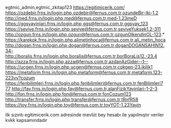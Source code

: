 egtmic_admin,egtmic_zkitap123
https://egitimicerik.com/
https://ozdebir.frns.in/login.php,ozdebir@fernus.com.tr,ozundeBir-Iki-1.2
http://med.frns.in/login.php,med@fernus.com.tr,med-1.23meD
https://ggsyayinlari.frns.in/login.php,ggs@fernus.com.tr,ggsyay_123
https://seviye.frns.in/login.php,seviye@fernus.com.tr,seviyeYuksek1.2-311
http://ozgun.frns.in/login.php,ozgun@fernus.com.tr,ozgunOlkendinOL-123.*
https://karekok.frns.in/login.php,alimetinhoca@fernus.com.tr,ali_metin_hoca
http://dogan.frns.in/login.php,dogan@fernus.com.tr,doganDOGANSAHIN12.34-
http://boralis.frns.in/login.php,boralis@fernus.com.tr,borBoraLis12.-23.4
http://azza.frns.in/login.php,azza@fernus.com.tr,azdanAzGider--1--
https://ucgen.frns.in/login.php,ucgen@fernus.com.tr,cokgen-23.ikilik1
https://metaform.frns.in/login.php,metaform@fernus.com.tr,metaform.123-223vv?cozum
https://fenbilimleri.frns.in/login.php,fenbilimleri@fernus.com.tr,fenBilimleri777
http://fay.frns.in/login.php,fay@fernus.com.tr,alanFizikYayinlari-1-2-3
http://fon.frns.in/login.php,fon@fernus.com.tr,fonCozum123
http://transfer.frns.in/login.php,transfer@fernus.com.tr,tRnfR58
https://toy.frns.in/login.php,toy@fernus.com.tr,toyYOT-1.23Yayin

ilk sızıntı egitimicerik.com adresinde mevlüt bey hesabı ile yapılmıştır veriler kvkk kapsamındadır 
